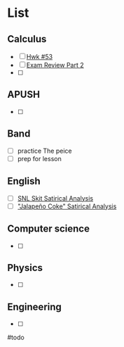# List

## Calculus
- [ ] [Hwk #53](https://cvilleschools.instructure.com/courses/40289/assignments/564914/submissions/5256)
- [ ] [Exam Review Part 2](https://cvilleschools.instructure.com/courses/40289/assignments/534534/submissions/5256)
- [ ] 
## APUSH
- [ ] 
## Band 
- [ ] practice The peice 
- [ ] prep for lesson 
## English
- [ ] [SNL Skit Satirical Analysis](https://cvilleschools.instructure.com/courses/40419/assignments/563132/submissions/5256)
- [ ] ["Jalapeño Coke" Satirical Analysis](https://cvilleschools.instructure.com/courses/40419/assignments/563738/submissions/5256)
## Computer science
- [ ] 
## Physics 
- [ ] 
## Engineering
- [ ] 

#todo